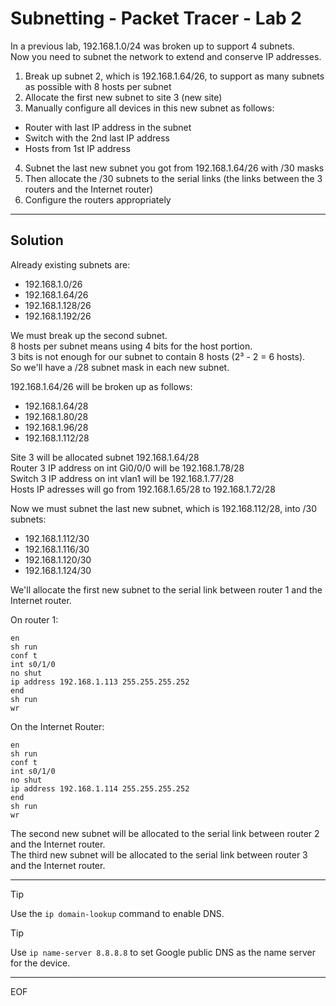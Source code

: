 # Subnetting - Packet Tracer - Lab 2

In a previous lab, 192.168.1.0/24 was broken up to support 4 subnets.  
Now you need to subnet the network to extend and conserve IP addresses.  
1. Break up subnet 2, which is 192.168.1.64/26, to support as many subnets as possible with 8 hosts per subnet
2. Allocate the first new subnet to site 3 (new site)
3. Manually configure all devices in this new subnet as follows:
* Router with last IP address in the subnet
* Switch with the 2nd last IP address
* Hosts from 1st IP address
4. Subnet the last new subnet you got from 192.168.1.64/26 with /30 masks
5. Then allocate the /30 subnets to the serial links (the links between the 3 routers and the Internet router)
6. Configure the routers appropriately

---

## Solution

Already existing subnets are:
- 192.168.1.0/26
- 192.168.1.64/26
- 192.168.1.128/26
- 192.168.1.192/26

We must break up the second subnet.  
8 hosts per subnet means using 4 bits for the host portion.  
3 bits is not enough for our subnet to contain 8 hosts (2³ - 2 = 6 hosts).  
So we'll have a /28 subnet mask in each new subnet. 

192.168.1.64/26 will be broken up as follows:
- 192.168.1.64/28
- 192.168.1.80/28
- 192.168.1.96/28
- 192.168.1.112/28

Site 3 will be allocated subnet 192.168.1.64/28  
Router 3 IP address on int Gi0/0/0 will be 192.168.1.78/28  
Switch 3 IP address on int vlan1 will be 192.168.1.77/28  
Hosts IP adresses will go from 192.168.1.65/28 to 192.168.1.72/28  

Now we must subnet the last new subnet, which is 192.168.112/28, into /30 subnets:
- 192.168.1.112/30
- 192.168.1.116/30
- 192.168.1.120/30
- 192.168.1.124/30
  
We'll allocate the first new subnet to the serial link between router 1 and the Internet router.

On router 1:
```
en
sh run
conf t
int s0/1/0
no shut
ip address 192.168.1.113 255.255.255.252
end
sh run
wr
```

On the Internet Router:
```
en
sh run
conf t
int s0/1/0
no shut
ip address 192.168.1.114 255.255.255.252
end
sh run
wr
```

The second new subnet will be allocated to the serial link between router 2 and the Internet router.  
The third new subnet will be allocated to the serial link between router 3 and the Internet router. 

---

>[!tip]
>Use the `ip domain-lookup` command to enable DNS.

>[!tip]
>Use `ip name-server 8.8.8.8` to set Google public DNS as the name server for the device.

---
EOF
